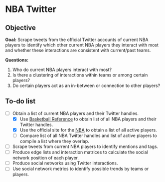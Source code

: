# NBA Twitter

## Objective
**Goal:** Scrape tweets from the official Twitter accounts of current NBA players to identify which other current NBA players they interact with most and whether these interactions are consistent with current/past teams.

**Questions:**  
1. Who do current NBA players interact with most?  
2. Is there a clustering of interactions within teams or among certain players?  
3. Do certain players act as an in-between or connection to other players?  


## To-do list  
- [ ] Obtain a list of current NBA players and their Twitter handles.  
  - [x] Use [Basketball Reference](https://www.basketball-reference.com/friv/twitter.html) to obtain list of all NBA players and their Twitter handles.   
  - [x] Use the official site for the [NBA](https://nba.com/players/) to obtain a list of all active players. 
  - [ ] Compare list of all NBA Twitter handles and list of active players to compile a list where they overlap. 
- [ ] Scrape tweets from current NBA players to identify mentions and tags.  
- [ ] Produce edge lists and interaction matrices to calculate the social network position of each player.  
- [ ] Produce social networks using Twitter interactions.  
- [ ] Use social network metrics to identify possible trends by teams or players.  
